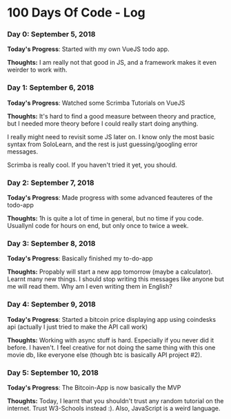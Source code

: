 # 100 Days Of Code - Log

### Day 0: September 5, 2018

**Today's Progress**: Started with my own VueJS todo app.

**Thoughts:** I am really not that good in JS, and a framework makes it even weirder to work with.

### Day 1: September 6, 2018

**Today's Progress**: Watched some Scrimba Tutorials on VueJS

**Thoughts:** It's hard to find a good measure between theory and practice, but I needed more theory before I could really start doing anything.

I really might need to revisit some JS later on. I know only the most basic syntax from SoloLearn, and the rest is just guessing/googling error messages. 

Scrimba is really cool. If you haven't tried it yet, you should.

### Day 2: September 7, 2018

**Today's Progress**: Made progress with some advanced feauteres of the todo-app

**Thoughts:** 1h is quite a lot of time in general, but no time if you code. UsuallynI code for hours on end, but only once to twice a week.

### Day 3: September 8, 2018

**Today's Progress**: Basically finished my to-do-app

**Thoughts:** Propably will start a new app tomorrow (maybe a calculator). Learnt many new things. I should stop writing this messages like anyone but me will read them. Why am I even writing them in English?

### Day 4: September 9, 2018

**Today's Progress**: Started a bitcoin price displaying app using coindesks api (actually I just tried to make the API call work)

**Thoughts:** Working with async stuff is hard. Especially if you never did it before. I haven't. I feel creative for not doing the same thing with this one movie db, like everyone else (though btc is basically API project #2).  


### Day 5: September 10, 2018

**Today's Progress**: The Bitcoin-App is now basically the MVP

**Thoughts:** Today, I learnt that you shouldn't trust any random tutorial on the internet. Trust W3-Schools instead :). Also, JavaScript is a weird language.
